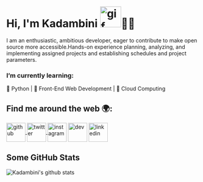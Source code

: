 # Hi, I'm Kadambini <img  src="https://i.pinimg.com/originals/b9/37/12/b9371273ae94a946e92074d1b9696680.gif" width="55" height="55" alt="gif">👩‍💻

<!--<img src="https://static.wikia.nocookie.net/disney/images/7/7d/Profile_-_Moana.png/revision/latest?cb=20190312030033" width="500" height="500" alt="img">-->

I am an enthusiastic, ambitious developer, eager to contribute to make open source more accessible.Hands-on experience planning, analyzing, and implementing assigned projects and establishing schedules and project parameters.



### I’m currently learning:<br>
🌱 Python | 🌱 Front-End Web Development | 🌱 Cloud Computing 
## Find me around the web 🌍:

<a href="https://github.com/kadambinipanda">  <img align="center" src="https://www.flaticon.com/svg/static/icons/svg/25/25231.svg" width="50" height="50" alt="github"> </a>
<a href="https://twitter.com/kadambinipanda4">  <img align="center" src="https://assets.stickpng.com/thumbs/580b57fcd9996e24bc43c53e.png" width="50" height="50" alt="twitter"> </a>
<a href="https://www.instagram.com/kadambini27/"><img align="center" src="https://assets.stickpng.com/images/580b57fcd9996e24bc43c521.png" width="50" height="50" alt="instagram"></img></a>
<a href="https://dev.to/kadambinipanda"><img align="center" src="https://cdn4.iconfinder.com/data/icons/logos-and-brands-1/512/84_Dev_logo_logos-512.png" width="50" height="50" alt="dev"></a>
<a href="https://www.linkedin.com/in/kadambini-panda-b730141b8/"><img align="center" src="https://logos-world.net/wp-content/uploads/2020/04/Linkedin-Logo.png" width="50" height="50" alt="linkedin"></a>

## Some GitHub Stats
![Kadambini's github stats](https://github-readme-stats.vercel.app/api?username=kadambinipanda)
